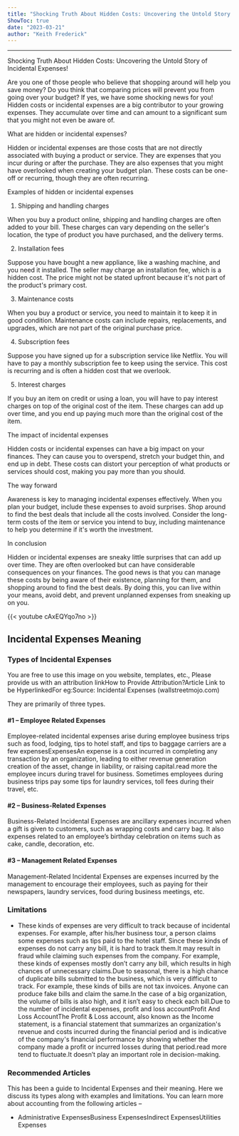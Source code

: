 ```yaml
---
title: "Shocking Truth About Hidden Costs: Uncovering the Untold Story of Incidental Expenses!"
ShowToc: true 
date: "2023-03-21"
author: "Keith Frederick"
---
```

*****
Shocking Truth About Hidden Costs: Uncovering the Untold Story of Incidental Expenses!

Are you one of those people who believe that shopping around will help you save money? Do you think that comparing prices will prevent you from going over your budget? If yes, we have some shocking news for you! Hidden costs or incidental expenses are a big contributor to your growing expenses. They accumulate over time and can amount to a significant sum that you might not even be aware of.

What are hidden or incidental expenses?

Hidden or incidental expenses are those costs that are not directly associated with buying a product or service. They are expenses that you incur during or after the purchase. They are also expenses that you might have overlooked when creating your budget plan. These costs can be one-off or recurring, though they are often recurring.

Examples of hidden or incidental expenses

1. Shipping and handling charges

When you buy a product online, shipping and handling charges are often added to your bill. These charges can vary depending on the seller's location, the type of product you have purchased, and the delivery terms.

2. Installation fees

Suppose you have bought a new appliance, like a washing machine, and you need it installed. The seller may charge an installation fee, which is a hidden cost. The price might not be stated upfront because it's not part of the product's primary cost.

3. Maintenance costs

When you buy a product or service, you need to maintain it to keep it in good condition. Maintenance costs can include repairs, replacements, and upgrades, which are not part of the original purchase price.

4. Subscription fees

Suppose you have signed up for a subscription service like Netflix. You will have to pay a monthly subscription fee to keep using the service. This cost is recurring and is often a hidden cost that we overlook.

5. Interest charges

If you buy an item on credit or using a loan, you will have to pay interest charges on top of the original cost of the item. These charges can add up over time, and you end up paying much more than the original cost of the item.

The impact of incidental expenses

Hidden costs or incidental expenses can have a big impact on your finances. They can cause you to overspend, stretch your budget thin, and end up in debt. These costs can distort your perception of what products or services should cost, making you pay more than you should.

The way forward

Awareness is key to managing incidental expenses effectively. When you plan your budget, include these expenses to avoid surprises. Shop around to find the best deals that include all the costs involved. Consider the long-term costs of the item or service you intend to buy, including maintenance to help you determine if it's worth the investment.

In conclusion

Hidden or incidental expenses are sneaky little surprises that can add up over time. They are often overlooked but can have considerable consequences on your finances. The good news is that you can manage these costs by being aware of their existence, planning for them, and shopping around to find the best deals. By doing this, you can live within your means, avoid debt, and prevent unplanned expenses from sneaking up on you.

{{< youtube cAxEQYqo7no >}} 



## Incidental Expenses Meaning
 
### Types of Incidental Expenses
 
 You are free to use this image on you website, templates, etc.,  Please provide us with an attribution linkHow to Provide Attribution?Article Link to be HyperlinkedFor eg:Source: Incidental Expenses (wallstreetmojo.com) 
 
They are primarily of three types.
 
#### #1 – Employee Related Expenses
 
Employee-related incidental expenses arise during employee business trips such as food, lodging, tips to hotel staff, and tips to baggage carriers are a few expensesExpensesAn expense is a cost incurred in completing any transaction by an organization, leading to either revenue generation creation of the asset, change in liability, or raising capital.read more the employee incurs during travel for business. Sometimes employees during business trips pay some tips for laundry services, toll fees during their travel, etc.
 
#### #2 – Business-Related Expenses
 
Business-Related Incidental Expenses are ancillary expenses incurred when a gift is given to customers, such as wrapping costs and carry bag. It also expenses related to an employee’s birthday celebration on items such as cake, candle, decoration, etc.
 
#### #3 – Management Related Expenses
 
Management-Related Incidental Expenses are expenses incurred by the management to encourage their employees, such as paying for their newspapers, laundry services, food during business meetings, etc.
 
### Limitations
 
- These kinds of expenses are very difficult to track because of incidental expenses. For example, after his/her business tour, a person claims some expenses such as tips paid to the hotel staff. Since these kinds of expenses do not carry any bill, it is hard to track them.It may result in fraud while claiming such expenses from the company. For example, these kinds of expenses mostly don’t carry any bill, which results in high chances of unnecessary claims.Due to seasonal, there is a high chance of duplicate bills submitted to the business, which is very difficult to track. For example, these kinds of bills are not tax invoices. Anyone can produce fake bills and claim the same.In the case of a big organization, the volume of bills is also high, and it isn’t easy to check each bill.Due to the number of incidental expenses, profit and loss accountProfit And Loss AccountThe Profit & Loss account, also known as the Income statement, is a financial statement that summarizes an organization's revenue and costs incurred during the financial period and is indicative of the company's financial performance by showing whether the company made a profit or incurred losses during that period.read more tend to fluctuate.It doesn’t play an important role in decision-making.

 
### Recommended Articles
 
This has been a guide to Incidental Expenses and their meaning. Here we discuss its types along with examples and limitations. You can learn more about accounting from the following articles –
 
- Administrative ExpensesBusiness ExpensesIndirect ExpensesUtilities Expenses




